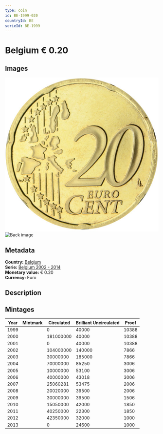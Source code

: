 ```yaml
---
type: coin
id: BE-1999-020
countryId: BE
serieId: BE-1999
---
```


# Belgium € 0.20

## Images

![Front image](../../../img/common-2002-020.png) ![Back image](img/belgium-1999-020.png)

## Metadata

**Country:** [Belgium](../index.md)\
**Serie:** [Belgium 2002 - 2014](index.md)\
**Monetary value:** € 0.20\
**Currency:** Euro

## Description


## Mintages

| Year | Mintmark | Circulated | Brilliant Uncirculated | Proof |
| ---- | -------- | ---------- | ---------------------- | ----- |
| 1999 |  | 0| 40000 | 10388 |
| 2000 |  | 181000000| 40000 | 10388 |
| 2001 |  | 0| 40000 | 10388 |
| 2002 |  | 104000000| 140000 | 7866 |
| 2003 |  | 30000000| 185000 | 7866 |
| 2004 |  | 70000000| 85250 | 3006 |
| 2005 |  | 10000000| 53100 | 3006 |
| 2006 |  | 40000000| 43018 | 3006 |
| 2007 |  | 25060281| 53475 | 2006 |
| 2008 |  | 20020000| 39500 | 2006 |
| 2009 |  | 30000000| 39500 | 1506 |
| 2010 |  | 15050000| 42000 | 1850 |
| 2011 |  | 40250000| 22300 | 1850 |
| 2012 |  | 42350000| 32000 | 1000 |
| 2013 |  | 0| 24600 | 1000 |
